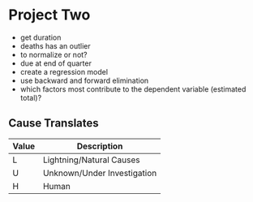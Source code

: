 # Project Two
* get duration
* deaths has an outlier
* to normalize or not? 
* due at end of quarter
* create a regression model
* use backward and forward elimination
* which factors most contribute to the dependent variable (estimated total)?

## Cause Translates
| Value | Description                 |
| ----- | --------------------------- |
| L     | Lightning/Natural Causes    |
| U     | Unknown/Under Investigation |
| H     | Human                       |
